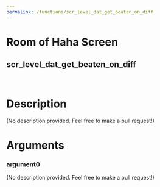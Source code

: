 ```yaml
---
permalink: /functions/scr_level_dat_get_beaten_on_diff
---
```

# Room of Haha Screen  
## scr_level_dat_get_beaten_on_diff  
&nbsp;  
# Description  
(No description provided. Feel free to make a pull request!) 
&nbsp;  
# Arguments
### argument0
(No description provided. Feel free to make a pull request!)
&nbsp;  


